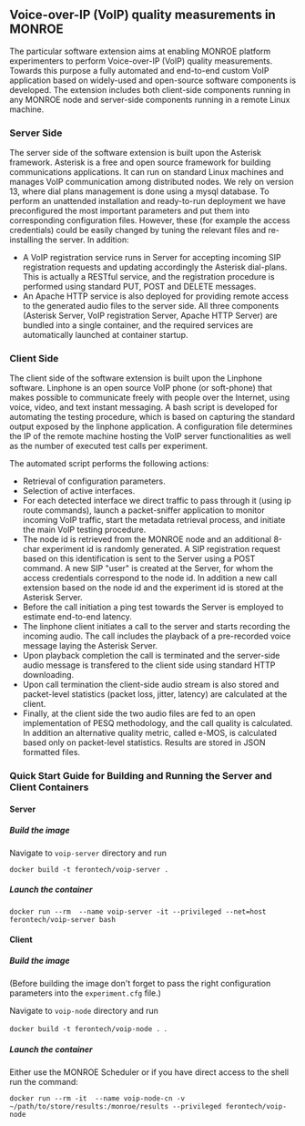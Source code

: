 ## Voice-over-IP (VoIP) quality measurements in MONROE

The particular software extension aims at enabling MONROE platform experimenters to perform Voice-over-IP (VoIP) quality measurements.
Towards this purpose a fully automated and end-to-end custom VoIP application based on widely-used and open-source software components is developed.
The extension includes both client-side components running in any MONROE node and server-side components running in a remote Linux machine.

### Server Side
The server side of the software extension is built upon the Asterisk framework. Asterisk is a free and open source framework for building communications applications. It can run on standard Linux machines and manages VoIP communication among distributed nodes. We rely on version 13, where dial plans management is done using a mysql database. To perform an unattended installation and ready-to-run deployment we have preconfigured the most important parameters and put them into corresponding configuration files. However, these (for example the access credentials) could be easily changed by tuning the relevant files and re-installing the server. In addition:
* A VoIP registration service runs in Server for accepting incoming SIP registration requests and updating accordingly the Asterisk dial-plans. This is actually a RESTful service, and the registration procedure is performed using standard PUT, POST and DELETE messages.
* An Apache HTTP service is also deployed for providing remote access to the generated audio files to the server side.
All three components (Asterisk Server, VoIP registration Server, Apache HTTP Server) are bundled into a single container, and the required services are automatically launched at container startup.

### Client Side
The client side of the software extension is built upon the Linphone software. Linphone is an open source VoIP phone (or soft-phone) that makes possible to communicate freely with people over the Internet, using voice, video, and text instant messaging. A bash script is developed for automating the testing procedure, which is based on capturing the standard output exposed by the linphone application. A configuration file determines the IP of the remote machine hosting the VoIP server functionalities as well as the number of executed test calls per experiment.

The automated script performs the following actions:
* Retrieval of configuration parameters.
* Selection of active interfaces.
* For each detected interface we direct traffic to pass through it (using ip route commands), launch a packet-sniffer application to monitor incoming VoIP traffic, start the metadata retrieval process, and initiate the main VoIP testing procedure.
* The node id is retrieved from the MONROE node and an additional 8-char experiment id is randomly generated. A SIP registration request based on this identification is sent to the Server using a POST command. A new SIP "user" is created at the Server, for whom the access credentials correspond to the node id. In addition a new call extension based on the node id and the experiment id is stored at the Asterisk Server.
* Before the call initiation a ping test towards the Server is employed to estimate end-to-end latency.
* The linphone client initiates a call to the server and starts recording the incoming audio. The call includes the playback of a pre-recorded voice message laying the Asterisk Server.
* Upon playback completion the call is terminated and the server-side audio message is transfered to the client side using standard HTTP downloading.
* Upon call termination the client-side audio stream is also stored and packet-level statistics (packet loss, jitter, latency) are calculated at the client.
* Finally, at the client side the two audio files are fed to an open implementation of PESQ methodology, and the call quality is calculated. In addition an alternative quality metric, called e-MOS, is calculated based only on packet-level statistics. Results are stored in JSON formatted files.

### Quick Start Guide for Building and Running the Server and Client Containers

#### Server
##### Build the image

Navigate to ```voip-server``` directory and run

```docker build -t ferontech/voip-server . ```

##### Launch the container

```docker run --rm  --name voip-server -it --privileged --net=host ferontech/voip-server bash```

#### Client
##### Build the image
(Before building the image don't forget to pass the right configuration parameters into the ```experiment.cfg``` file.)

Navigate to ```voip-node``` directory and run

```docker build -t ferontech/voip-node . ```.


##### Launch the container

Either use the MONROE Scheduler or if you have direct access to the shell run the command:

```docker run --rm -it  --name voip-node-cn -v ~/path/to/store/results:/monroe/results --privileged ferontech/voip-node```

